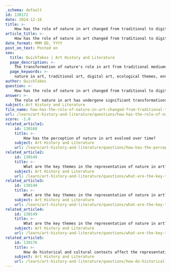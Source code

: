 ```yaml
---
_schema: default
id: 130172
date: 2024-12-16
title: >-
    How has the role of nature in art changed from traditional to digital mediums?
article_title: >-
    How has the role of nature in art changed from traditional to digital mediums?
date_format: MMM DD, YYYY
post_on_text: Posted on
seo:
  title: QuickTakes | Art History and Literature
  page_description: >-
    The transformation of nature's role in art from traditional mediums, emphasizing beauty and representation, to digital forms that explore ecological themes and interactivity, reflecting societal changes in environmental awareness.
  page_keywords: >-
    nature in art, traditional art, digital art, ecological themes, environmental awareness, interactivity, Eco-Art, artistic practices, technology, originality, Miguel Chevalier, Ansel Adams, Joachim Patinir, Rosa Bonheur, landscapes, animal representation, artistic evolution
author: QuickTakes
question: >-
    How has the role of nature in art changed from traditional to digital mediums?
answer: >-
    The role of nature in art has undergone significant transformations from traditional to digital mediums, reflecting broader changes in artistic practices and societal perceptions.\n\nIn traditional art, nature has long served as a primary subject and source of inspiration. Artists like Joachim Patinir and Rosa Bonheur emphasized the beauty and harmony of the natural world, often depicting landscapes and animals with great detail and reverence. Patinir, for instance, is known for his "World Landscape" style, where landscapes were not just backgrounds but integral to the narrative, often symbolizing life's journey. Similarly, Bonheur's works celebrated the relationship between humans and nature, showcasing animals in their natural habitats and emphasizing a sense of harmony.\n\nAs art evolved, particularly in the 20th century, the perception of nature began to shift. Artists like Ansel Adams challenged romanticized views of landscapes, instead focusing on ecological issues and the impact of human activity on the environment. The emergence of Eco-Art in the 1990s further highlighted this shift, with artists collaborating with scientists to address sustainability and environmental concerns. This movement marked a transition from merely representing nature to actively engaging with it and advocating for its preservation.\n\nWith the advent of digital art, the relationship between nature and art has taken on new dimensions. Digital artists, such as Miguel Chevalier, utilize technology to create interactive experiences that engage viewers in novel ways. Chevalier's work, for example, features virtual plants that respond to audience movements, blurring the lines between the natural and the artificial. This interactivity allows for a dynamic exploration of nature, where the audience becomes a participant in the artistic experience.\n\nMoreover, digital art's reproducibility contrasts sharply with the uniqueness of traditional artworks. While traditional pieces are often valued for their originality and tactile experience, digital creations can be shared and experienced by a broader audience, leading to discussions about the value and meaning of art in a digital age. Critics of digital art may argue that it lacks the physicality and craftsmanship of traditional forms, but proponents highlight its versatility and ability to convey complex messages about nature and our relationship with it.\n\nIn summary, the role of nature in art has evolved from a focus on representation and harmony in traditional mediums to a more complex engagement with ecological themes and interactivity in digital art. This evolution reflects changing societal values and the increasing importance of environmental awareness in contemporary artistic practices.
subject: Art History and Literature
file_name: how-has-the-role-of-nature-in-art-changed-from-traditional-to-digital-mediums.md
url: /learn/art-history-and-literature/questions/how-has-the-role-of-nature-in-art-changed-from-traditional-to-digital-mediums
score: -1.0
related_article1:
    id: 130168
    title: >-
        How has the perception of nature in art evolved over time?
    subject: Art History and Literature
    url: /learn/art-history-and-literature/questions/how-has-the-perception-of-nature-in-art-evolved-over-time
related_article2:
    id: 130149
    title: >-
        What are the key themes in the representation of nature in art?
    subject: Art History and Literature
    url: /learn/art-history-and-literature/questions/what-are-the-key-themes-in-the-representation-of-nature-in-art
related_article3:
    id: 130149
    title: >-
        What are the key themes in the representation of nature in art?
    subject: Art History and Literature
    url: /learn/art-history-and-literature/questions/what-are-the-key-themes-in-the-representation-of-nature-in-art
related_article4:
    id: 130149
    title: >-
        What are the key themes in the representation of nature in art?
    subject: Art History and Literature
    url: /learn/art-history-and-literature/questions/what-are-the-key-themes-in-the-representation-of-nature-in-art
related_article5:
    id: 130176
    title: >-
        How do historical and cultural contexts affect the representation of nature in art?
    subject: Art History and Literature
    url: /learn/art-history-and-literature/questions/how-do-historical-and-cultural-contexts-affect-the-representation-of-nature-in-art
---
```


&nbsp;